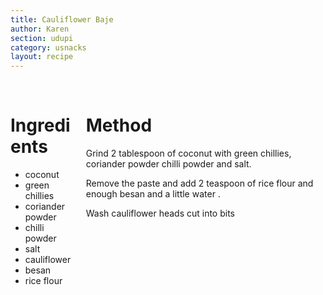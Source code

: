 ```yaml
---
title: Cauliflower Baje
author: Karen
section: udupi
category: usnacks
layout: recipe
---
```


<br>
<div class='columns'> <div class='column is-one-third p-3' markdown='1'>

# Ingredients

* coconut
* green chillies
* coriander powder
* chilli powder
* salt
* cauliflower
* besan
* rice flour

</div> <div class='column is-two-thirds p-3' markdown='1'>

# Method

Grind 2 tablespoon of coconut with green chillies, coriander powder chilli powder and salt.

Remove the paste and add 2 teaspoon of rice flour and enough besan and a little water .

Wash cauliflower heads cut into bits



</div> </div>